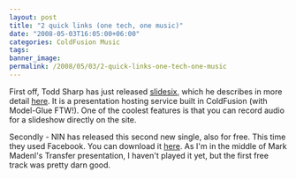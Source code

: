 ```yaml
---
layout: post
title: "2 quick links (one tech, one music)"
date: "2008-05-03T16:05:00+06:00"
categories: ColdFusion Music 
tags: 
banner_image: 
permalink: /2008/05/03/2-quick-links-one-tech-one-music
---
```


First off, Todd Sharp has just released <a href="http://slidesix.com/index.cfm?event=">slidesix</a>, which he describes in more detail <a href="http://cfsilence.com/blog/client/index.cfm/2008/5/3/What-Is-slidesixcom">here</a>. It is a presentation hosting service built in ColdFusion (with Model-Glue FTW!). One of the coolest features is that you can record audio for a slideshow directly on the site.

Secondly - NIN has released this second new single, also for free. This time they used Facebook. You can download it <a href="http://apps.facebook.com/ilike/artist/Nine+Inch+Nails/track/Echoplex">here</a>. As I'm in the middle of Mark Madenl's Transfer presentation, I haven't played it yet, but the first free track was pretty darn good.